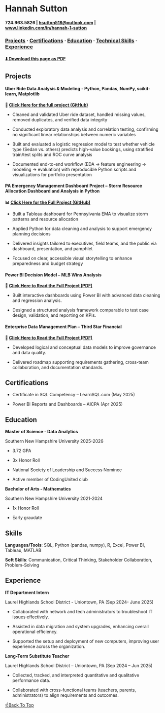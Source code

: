 # Hannah Sutton

#### 724.963.5826 | hsutton518@outlook.com | www.linkedin.com/in/hannah-1-sutton

<!-- PDF-EXCLUDE-START -->

### [Projects](#projects) · [Certifications](#certifications) · [Education](#education) · [Technical Skills](#skills) · [Experience](#experience)

#### [⬇️ Download this page as PDF](/downloads/readme.pdf)

<!-- PDF-EXCLUDE-END -->


## Projects 

#### Uber Ride Data Analysis & Modeling - Python, Pandas, NumPy, scikit-learn, Matplotlib

**🧮 [Click Here for the full project (GitHub)](https://github.com/hannahsutton1/uber.data)**

- Cleaned and validated Uber ride dataset, handled missing values, removed duplicates, and verified data integrity

- Conducted exploratory data analysis and correlation testing, confirming no significant linear relationships between numeric variables

- Built and evaluated a logistic regression model to test whether vehicle type (Sedan vs. others) predicts high-value bookings, using stratified train/test splits and ROC curve analysis

- Documented end-to-end workflow (EDA → feature engineering → modeling → evaluation) with reproducible Python scripts and visualizations for portfolio presentation
  

#### PA Emergency Management Dashboard Project – Storm Resource Allocation Dashboard and Analysis in Python 

**📊 [Click Here for the Full Project (GitHub)](https://github.com/hannahsutton1/EMA_stormproject)**


-  Built a Tableau dashboard for Pennsylvania EMA to visualize storm patterns and resource allocation
  
-  Applied Python for data cleaning and analysis to support emergency planning decisions
  
-  Delivered insights tailored to executives, field teams, and the public via dashboard, presentation, and pamphlet
  
-  Focused on clear, accessible visual storytelling to enhance preparedness and budget strategy



#### Power BI Decision Model – MLB Wins Analysis 

**📄 [Click Here to Read the Full Project (PDF)](downloads/DAT%20520%20Final%20Project.pdf)**

- Built interactive dashboards using Power BI with advanced data cleaning and regression analysis.

  
- Designed a structured analysis framework comparable to test case design, validation, and reporting on KPIs.




#### Enterprise Data Management Plan – Third Star Financial 

**📄 [Click Here to Read the Full Project (PDF)](downloads/DAT%20515%20Final%20Project.pdf)**

- Developed logical and conceptual data models to improve governance and data quality.

  
- Delivered roadmap supporting requirements gathering, cross-team collaboration, and documentation standards.

 
## Certifications 


- Certificate in SQL Competency – LearnSQL.com (May 2025)

  
- Power BI Reports and Dashboards – AICPA (Apr 2025)

 
## Education


**Master of Science - Data Analytics** 


Southern New Hampshire University 2025-2026


- 3.72 GPA


- 3x Honor Roll 


- National Society of Leadership and Success Nominee


- Active member of CodingUnited club


**Bachelor of Arts - Mathematics** 


Southern New Hampshire University 2021-2024


- 1x Honor Roll


- Early graudate 

 
## Skills 


**Languages/Tools**: SQL, Python (pandas, numpy), R, Excel, Power BI, Tableau, MATLAB


**Soft Skills**: Communication, Critical Thinking, Stakeholder Collaboration, Problem-Solving 

 
## Experience 


**IT Department Intern** 

Laurel Highlands School District - Uniontown, PA (Sep 2024- June 2025)

- Collaborated with network and tech administrators to troubleshoot IT issues effectively.  

- Assisted in data migration and system upgrades, enhancing overall operational efficiency.  

- Supported the setup and deployment of new computers, improving user experience across the organization. 

 
**Long-Term Substitute Teacher**

Laurel Highlands School District – Uniontown, PA (Sep 2024 – Jun 2025)


- Collected, tracked, and interpreted quantitative and qualitative performance data.


- Collaborated with cross-functional teams (teachers, parents, administrators) to align requirements and outcomes.

<!-- PDF-EXCLUDE-START -->

[☝️Back To Top](#hannah-sutton)

<!-- PDF-EXCLUDE-END -->
